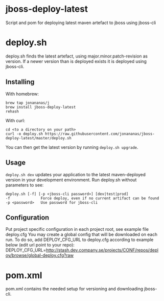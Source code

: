 jboss-deploy-latest
===================

Script and pom for deploying latest maven artefact to jboss using jboss-cli

# deploy.sh
deploy.sh finds the latest artefact, using major.minor.patch-revision as version. If a newer version than is deployed
exists it is deployed using jboss-cli.

## Installing
With homebrew:
```
brew tap jonananas/j
brew install jboss-deploy-latest
rehash
```

With curl:
```
cd <to a directory on your path>
curl -o deploy.sh https://raw.githubusercontent.com/jonananas/jboss-deploy-latest/master/deploy.sh
```
You can then get the latest version by running `deploy.sh upgrade`.

## Usage
`deploy.sh dev` updates your application to the latest maven-deployed version in your development environment. 
Run deploy.sh without parameters to see:
```
deploy.sh [-f] [-p <jboss-cli password>] [dev|test|prod]
-f              Force deploy, even if no current artifact can be found
-p <password>   Use password for jboss-cli
```

## Configuration
Put project specific configuration in each project root, see example file deploy.cfg
You may create a global config that will be downloaded on each run. To do so, add DEPLOY_CFG_URL to deploy.cfg according to example below (edit url point to your repo):
DEPLOY_CFG_URL=http://stash.dev.company.se/projects/CONF/repos/deploy/browse/global-deploy.cfg?raw

# pom.xml
pom.xml contains the needed setup for versioning and downloading jboss-cli.
